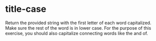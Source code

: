 # title-case
Return the provided string with the first letter of each word capitalized. Make sure the rest of the word is in lower case.  For the purpose of this exercise, you should also capitalize connecting words like the and of.
